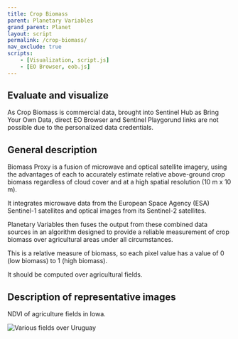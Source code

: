 ```yaml
---
title: Crop Biomass
parent: Planetary Variables
grand_parent: Planet
layout: script
permalink: /crop-biomass/
nav_exclude: true
scripts:
    - [Visualization, script.js]
    - [EO Browser, eob.js]
---
```


## Evaluate and visualize

As Crop Biomass is commercial data, brought into Sentinel Hub as Bring Your Own Data, direct EO Browser and Sentinel Playgorund links are not possible due to the personalized data credentials. 

## General description

Biomass Proxy is a fusion of microwave and optical satellite imagery, using the advantages of each to accurately estimate relative above-ground crop biomass regardless of cloud cover and at a high spatial resolution (10 m x 10 m). 

It integrates microwave data from the European Space Agency (ESA) Sentinel-1 satellites and optical images from its Sentinel-2 satellites. 

Planetary Variables then fuses the output from these combined data sources in an algorithm designed to provide a reliable measurement of crop biomass over agricultural areas under all circumstances. 

This is a relative measure of biomass, so each pixel value has a value of 0 (low biomass) to 1 (high biomass). 

It should be computed over agricultural fields.


## Description of representative images

NDVI of agriculture fields in Iowa. 

![Various fields over Uruguay](fig/fig1.png)

